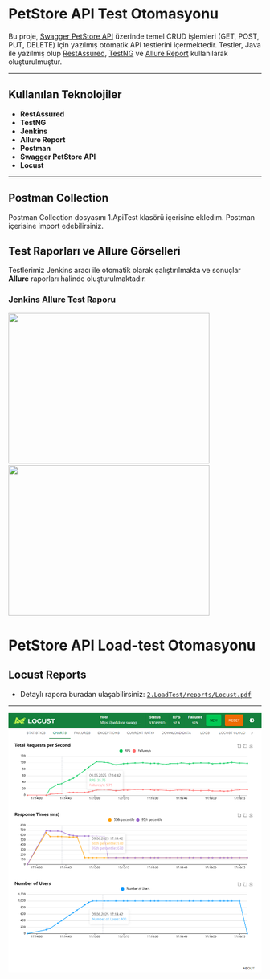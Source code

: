 # PetStore API Test Otomasyonu

Bu proje, [Swagger PetStore API](https://petstore.swagger.io/) üzerinde temel CRUD işlemleri (GET, POST, PUT, DELETE) için yazılmış otomatik API testlerini içermektedir. Testler, Java ile yazılmış olup [RestAssured](https://rest-assured.io/), [TestNG](https://testng.org/) ve [Allure Report](https://docs.qameta.io/allure/) kullanılarak oluşturulmuştur.

---

## Kullanılan Teknolojiler

- **RestAssured**
- **TestNG**
- **Jenkins**
- **Allure Report**
- **Postman**
- **Swagger PetStore API**
- **Locust**

---

## Postman Collection

Postman Collection dosyasını 1.ApiTest klasörü içerisine ekledim. Postman içerisine import edebilirsiniz.

## Test Raporları ve Allure Görselleri

Testlerimiz Jenkins aracı ile otomatik olarak çalıştırılmakta ve sonuçlar **Allure** raporları halinde oluşturulmaktadır.
### Jenkins Allure Test Raporu

<img src="https://i.imgur.com/v8D33D2.png" width="400" height="300" />
<img src="https://i.imgur.com/DyuOwSt.png" width="400" height="300" />

# PetStore API Load-test Otomasyonu

## Locust Reports
- Detaylı rapora buradan ulaşabilirsiniz: [`2.LoadTest/reports/Locust.pdf`](2.LoadTest/reports/Locust.pdf)
---
![Locust Raporu](https://github.com/OsmnCnG/QABootcamp_API-Load_Test/blob/main/2.LoadTest/reports/screenshots/charts.png)

